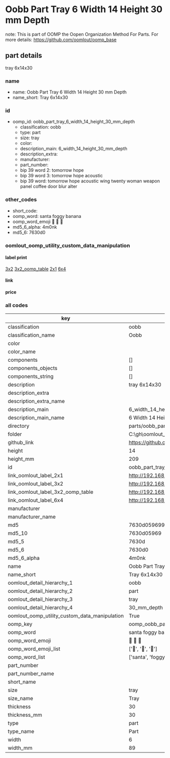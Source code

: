 # Oobb Part Tray 6 Width 14 Height 30 mm Depth  

note: This is part of OOMP the Oopen Organization Method For Parts. For more details: https://github.com/oomlout/oomp_base

##  part details
  



tray 6x14x30



### name
* name: Oobb Part Tray 6 Width 14 Height 30 mm Depth
* name_short: Tray 6x14x30 
### id
* oomp_id: oobb_part_tray_6_width_14_height_30_mm_depth
  * classification: oobb
  * type: part
  * size: tray
  * color: 
  * description_main: 6_width_14_height_30_mm_depth
  * description_extra: 
  * manufacturer: 
  * part_number: 
  * bip 39 word 2: tomorrow hope
  * bip 39 word 3: tomorrow hope acoustic
  * bip 39 word: tomorrow hope acoustic wing twenty woman weapon panel coffee door blur alter

### other_codes
* short_code: 
* oomp_word: santa foggy banana
* oomp_word_emoji :santa: :foggy: :banana:
* md5_6_alpha: 4m0nk
* md5_6: 7630d0






### oomlout_oomp_utility_custom_data_manipulation
#### label print
[3x2](http://192.168.1.245:1112/?label=oomp%204m0nk)
[3x2_oomp_table](http://192.168.1.108:1112/?label=oomp%204m0nk)
[2x1](http://192.168.1.242:1112/?label=oomp%204m0nk)
[6x4](http://192.168.1.55:1112/?label=oomp%204m0nk)    

#### link

                              

#### price







### all codes 
| key | value |  
| --- | --- |  
| classification | oobb |  
| classification_name | Oobb |  
| color |  |  
| color_name |  |  
| components | [] |  
| components_objects | [] |  
| components_string | [] |  
| description | tray 6x14x30 |  
| description_extra |  |  
| description_extra_name |  |  
| description_main | 6_width_14_height_30_mm_depth |  
| description_main_name | 6 Width 14 Height 30 mm Depth |  
| directory | parts/oobb_part_tray_6_width_14_height_30_mm_depth |  
| folder | C:\gh\oomlout_oobb_version_4_generated_parts\parts\oobb_part_tray_6_width_14_height_30_mm_depth |  
| github_link | https://github.com/oomlout/oomlout_oomp_part_src/tree/main/parts/oobb_part_tray_6_width_14_height_30_mm_depth |  
| height | 14 |  
| height_mm | 209 |  
| id | oobb_part_tray_6_width_14_height_30_mm_depth |  
| link_oomlout_label_2x1 | http://192.168.1.242:1112/?label=oomp%204m0nk |  
| link_oomlout_label_3x2 | http://192.168.1.245:1112/?label=oomp%204m0nk |  
| link_oomlout_label_3x2_oomp_table | http://192.168.1.108:1112/?label=oomp%204m0nk |  
| link_oomlout_label_6x4 | http://192.168.1.55:1112/?label=oomp%204m0nk |  
| manufacturer |  |  
| manufacturer_name |  |  
| md5 | 7630d059699f9f0bf3f59fba041b5f21 |  
| md5_10 | 7630d05969 |  
| md5_5 | 7630d |  
| md5_6 | 7630d0 |  
| md5_6_alpha | 4m0nk |  
| name | Oobb Part Tray 6 Width 14 Height 30 mm Depth |  
| name_short | Tray 6x14x30  |  
| oomlout_detail_hierarchy_1 | oobb |  
| oomlout_detail_hierarchy_2 | part |  
| oomlout_detail_hierarchy_3 | tray |  
| oomlout_detail_hierarchy_4 | 30_mm_depth |  
| oomlout_oomp_utility_custom_data_manipulation | True |  
| oomp_key | oomp_oobb_part_tray_6_width_14_height_30_mm_depth |  
| oomp_word | santa foggy banana |  
| oomp_word_emoji | :santa: :foggy: :banana: |  
| oomp_word_emoji_list | [':santa:', ':foggy:', ':banana:'] |  
| oomp_word_list | ['santa', 'foggy', 'banana'] |  
| part_number |  |  
| part_number_name |  |  
| short_name |  |  
| size | tray |  
| size_name | Tray |  
| thickness | 30 |  
| thickness_mm | 30 |  
| type | part |  
| type_name | Part |  
| width | 6 |  
| width_mm | 89 |  
